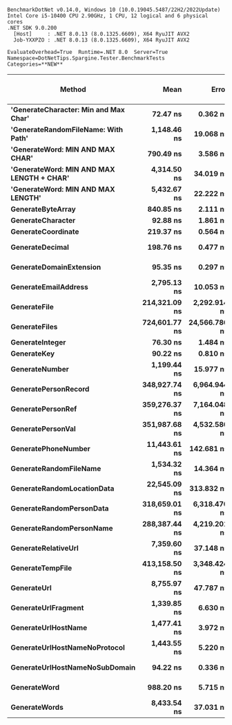 ```

BenchmarkDotNet v0.14.0, Windows 10 (10.0.19045.5487/22H2/2022Update)
Intel Core i5-10400 CPU 2.90GHz, 1 CPU, 12 logical and 6 physical cores
.NET SDK 9.0.200
  [Host]     : .NET 8.0.13 (8.0.1325.6609), X64 RyuJIT AVX2
  Job-YXXPZO : .NET 8.0.13 (8.0.1325.6609), X64 RyuJIT AVX2

EvaluateOverhead=True  Runtime=.NET 8.0  Server=True  
Namespace=DotNetTips.Spargine.Tester.BenchmarkTests  Categories=**NEW**  

```
| Method                                    | Mean          | Error         | StdDev        | StdErr       | Median        | Min           | Q1            | Q3            | Max           | Op/s         | CI99.9% Margin | Iterations | Kurtosis | MValue | Skewness | Rank | LogicalGroup | Baseline | Code Size | Completed Work Items | Lock Contentions | Exceptions | Gen0   | Allocated |
|------------------------------------------ |--------------:|--------------:|--------------:|-------------:|--------------:|--------------:|--------------:|--------------:|--------------:|-------------:|---------------:|-----------:|---------:|-------:|---------:|-----:|------------- |--------- |----------:|---------------------:|-----------------:|-----------:|-------:|----------:|
| **&#39;GenerateCharacter: Min and Max Char&#39;**     |      **72.47 ns** |      **0.362 ns** |      **0.321 ns** |     **0.086 ns** |      **72.44 ns** |      **72.01 ns** |      **72.24 ns** |      **72.66 ns** |      **73.09 ns** | **13,798,121.2** |       **6.957 ns** |      **14.00** |    **2.027** |  **2.000** |   **0.4651** |    **1** | *****            | **No**       |     **414 B** |                    **-** |                **-** |          **-** |      **-** |         **-** |
| **&#39;GenerateRandomFileName: With Path&#39;**       |   **1,148.46 ns** |     **19.068 ns** |     **17.836 ns** |     **4.605 ns** |   **1,146.64 ns** |   **1,126.12 ns** |   **1,133.74 ns** |   **1,159.34 ns** |   **1,179.85 ns** |    **870,728.2** |       **5.197 ns** |      **15.00** |    **1.733** |  **2.000** |   **0.3976** |    **9** | *****            | **No**       |   **3,065 B** |                    **-** |                **-** |          **-** | **0.0019** |     **296 B** |
| **&#39;GenerateWord: MIN AND MAX CHAR&#39;**          |     **790.49 ns** |      **3.586 ns** |      **3.354 ns** |     **0.866 ns** |     **790.64 ns** |     **785.30 ns** |     **788.78 ns** |     **792.54 ns** |     **795.69 ns** |  **1,265,046.0** |       **7.067 ns** |      **15.00** |    **1.808** |  **2.000** |  **-0.1977** |    **6** | *****            | **No**       |   **1,079 B** |                    **-** |                **-** |          **-** |      **-** |      **48 B** |
| **&#39;GenerateWord: MIN AND MAX LENGTH + CHAR&#39;** |   **4,314.50 ns** |     **34.019 ns** |     **31.822 ns** |     **8.216 ns** |   **4,302.53 ns** |   **4,276.21 ns** |   **4,297.70 ns** |   **4,328.77 ns** |   **4,373.07 ns** |    **231,776.4** |       **3.392 ns** |      **15.00** |    **2.088** |  **2.000** |   **0.7504** |   **14** | *****            | **No**       |   **1,610 B** |                    **-** |                **-** |          **-** |      **-** |     **269 B** |
| **&#39;GenerateWord: MIN AND MAX LENGTH&#39;**        |   **5,432.67 ns** |     **22.222 ns** |     **19.699 ns** |     **5.265 ns** |   **5,437.24 ns** |   **5,398.85 ns** |   **5,417.37 ns** |   **5,442.67 ns** |   **5,468.58 ns** |    **184,071.6** |       **4.368 ns** |      **14.00** |    **1.963** |  **2.000** |   **0.1501** |   **15** | *****            | **No**       |   **1,981 B** |                    **-** |                **-** |          **-** |      **-** |     **269 B** |
| **GenerateByteArray**                         |     **840.85 ns** |      **2.111 ns** |      **1.872 ns** |     **0.500 ns** |     **840.36 ns** |     **838.25 ns** |     **839.90 ns** |     **841.73 ns** |     **845.04 ns** |  **1,189,266.0** |       **6.750 ns** |      **14.00** |    **2.663** |  **2.000** |   **0.7421** |    **7** | *****            | **No**       |        **NA** |                    **-** |                **-** |          **-** | **0.0124** |    **1144 B** |
| **GenerateCharacter**                         |      **92.88 ns** |      **1.861 ns** |      **2.144 ns** |     **0.479 ns** |      **91.60 ns** |      **90.71 ns** |      **90.99 ns** |      **95.07 ns** |      **97.26 ns** | **10,766,070.4** |       **9.760 ns** |      **20.00** |    **1.531** |  **2.000** |   **0.4232** |    **3** | *****            | **No**       |     **417 B** |                    **-** |                **-** |          **-** |      **-** |         **-** |
| **GenerateCoordinate**                        |     **219.37 ns** |      **0.564 ns** |      **0.471 ns** |     **0.131 ns** |     **219.34 ns** |     **218.73 ns** |     **218.94 ns** |     **219.64 ns** |     **220.34 ns** |  **4,558,455.8** |       **6.435 ns** |      **13.00** |    **2.077** |  **2.000** |   **0.4608** |    **5** | *****            | **No**       |     **467 B** |                    **-** |                **-** |          **-** |      **-** |         **-** |
| **GenerateDecimal**                           |     **198.76 ns** |      **0.477 ns** |      **0.446 ns** |     **0.115 ns** |     **198.87 ns** |     **198.20 ns** |     **198.34 ns** |     **199.05 ns** |     **199.55 ns** |  **5,031,270.1** |       **7.442 ns** |      **15.00** |    **1.720** |  **2.000** |   **0.2918** |    **4** | *****            | **No**       |   **4,343 B** |                    **-** |                **-** |          **-** |      **-** |         **-** |
| **GenerateDomainExtension**                   |      **95.35 ns** |      **0.297 ns** |      **0.248 ns** |     **0.069 ns** |      **95.32 ns** |      **94.94 ns** |      **95.26 ns** |      **95.46 ns** |      **95.86 ns** | **10,487,221.1** |       **6.466 ns** |      **13.00** |    **2.367** |  **2.000** |   **0.3409** |    **3** | *****            | **No**       |   **2,346 B** |                    **-** |                **-** |          **-** |      **-** |         **-** |
| **GenerateEmailAddress**                      |   **2,795.13 ns** |     **10.053 ns** |      **8.912 ns** |     **2.382 ns** |   **2,793.96 ns** |   **2,779.10 ns** |   **2,789.66 ns** |   **2,802.05 ns** |   **2,810.78 ns** |    **357,765.8** |       **5.809 ns** |      **14.00** |    **1.939** |  **2.000** |   **0.0593** |   **13** | *****            | **No**       |   **4,206 B** |                    **-** |                **-** |          **-** |      **-** |     **347 B** |
| **GenerateFile**                              | **214,321.09 ns** |  **2,292.914 ns** |  **2,144.793 ns** |   **553.783 ns** | **214,705.62 ns** | **210,498.90 ns** | **212,825.28 ns** | **215,389.07 ns** | **217,952.98 ns** |      **4,665.9** |    **-269.392 ns** |      **15.00** |    **2.080** |  **2.000** |   **0.0211** |   **21** | *****            | **No**       |     **997 B** |                    **-** |                **-** |          **-** |      **-** |    **9672 B** |
| **GenerateFiles**                             | **724,601.77 ns** | **24,566.786 ns** | **71,272.707 ns** | **7,236.647 ns** | **704,914.26 ns** | **637,497.27 ns** | **666,177.64 ns** | **762,739.94 ns** | **910,814.94 ns** |      **1,380.1** |  **-3,569.823 ns** |      **97.00** |    **2.723** |  **2.595** |   **0.9471** |   **26** | *****            | **No**       |   **3,514 B** |                    **-** |                **-** |          **-** |      **-** |   **19841 B** |
| **GenerateInteger**                           |      **76.30 ns** |      **1.484 ns** |      **1.315 ns** |     **0.352 ns** |      **75.96 ns** |      **74.30 ns** |      **75.65 ns** |      **76.97 ns** |      **79.30 ns** | **13,105,450.4** |       **6.824 ns** |      **14.00** |    **2.716** |  **2.000** |   **0.5317** |    **2** | *****            | **No**       |     **403 B** |                    **-** |                **-** |          **-** |      **-** |         **-** |
| **GenerateKey**                               |      **90.22 ns** |      **0.810 ns** |      **0.758 ns** |     **0.196 ns** |      **90.00 ns** |      **88.85 ns** |      **89.68 ns** |      **90.86 ns** |      **91.33 ns** | **11,084,055.8** |       **7.402 ns** |      **15.00** |    **1.637** |  **2.000** |  **-0.0203** |    **3** | *****            | **No**       |     **123 B** |                    **-** |                **-** |          **-** | **0.0010** |      **88 B** |
| **GenerateNumber**                            |   **1,199.44 ns** |     **15.977 ns** |     **14.945 ns** |     **3.859 ns** |   **1,204.68 ns** |   **1,174.71 ns** |   **1,188.87 ns** |   **1,212.76 ns** |   **1,215.26 ns** |    **833,724.8** |       **5.571 ns** |      **15.00** |    **1.529** |  **2.000** |  **-0.4408** |    **9** | *****            | **No**       |   **1,690 B** |                    **-** |                **-** |          **-** |      **-** |      **48 B** |
| **GeneratePersonRecord**                      | **348,927.74 ns** |  **6,964.944 ns** |  **6,515.013 ns** | **1,682.169 ns** | **347,761.47 ns** | **339,164.60 ns** | **344,796.88 ns** | **353,225.63 ns** | **359,586.28 ns** |      **2,865.9** |    **-833.585 ns** |      **15.00** |    **1.771** |  **2.000** |   **0.2209** |   **24** | *****            | **No**       |        **NA** |                    **-** |                **-** |          **-** |      **-** |    **4896 B** |
| **GeneratePersonRef**                         | **359,276.37 ns** |  **7,164.048 ns** | **11,770.738 ns** | **1,989.618 ns** | **356,079.42 ns** | **342,000.32 ns** | **349,168.33 ns** | **370,109.74 ns** | **378,696.12 ns** |      **2,783.4** |    **-977.309 ns** |      **35.00** |    **1.532** |  **2.625** |   **0.3418** |   **24** | *****            | **No**       |        **NA** |                    **-** |                **-** |          **-** |      **-** |    **4501 B** |
| **GeneratePersonVal**                         | **351,987.68 ns** |  **4,532.580 ns** |  **4,018.014 ns** | **1,073.860 ns** | **351,608.81 ns** | **342,764.16 ns** | **350,028.72 ns** | **354,431.25 ns** | **359,258.69 ns** |      **2,841.0** |    **-529.930 ns** |      **14.00** |    **2.972** |  **2.000** |  **-0.3507** |   **24** | *****            | **No**       |        **NA** |                    **-** |                **-** |          **-** |      **-** |    **5122 B** |
| **GeneratePhoneNumber**                       |  **11,443.61 ns** |    **142.681 ns** |    **133.464 ns** |    **34.460 ns** |  **11,414.86 ns** |  **11,248.46 ns** |  **11,347.74 ns** |  **11,519.44 ns** |  **11,724.52 ns** |     **87,385.0** |      **-9.730 ns** |      **15.00** |    **2.312** |  **2.000** |   **0.6233** |   **19** | *****            | **No**       |   **5,832 B** |                    **-** |                **-** |          **-** | **0.0610** |    **5856 B** |
| **GenerateRandomFileName**                    |   **1,534.32 ns** |     **14.364 ns** |     **13.436 ns** |     **3.469 ns** |   **1,538.42 ns** |   **1,511.96 ns** |   **1,527.46 ns** |   **1,540.88 ns** |   **1,558.14 ns** |    **651,753.9** |       **5.765 ns** |      **15.00** |    **2.032** |  **2.000** |  **-0.0695** |   **12** | *****            | **No**       |   **3,218 B** |                    **-** |                **-** |          **-** | **0.0038** |     **368 B** |
| **GenerateRandomLocationData**                |  **22,545.09 ns** |    **313.832 ns** |    **278.204 ns** |    **74.353 ns** |  **22,558.93 ns** |  **22,121.56 ns** |  **22,313.32 ns** |  **22,783.04 ns** |  **22,945.74 ns** |     **44,355.6** |     **-30.177 ns** |      **14.00** |    **1.342** |  **2.000** |  **-0.1255** |   **20** | *****            | **No**       |   **6,045 B** |                    **-** |                **-** |          **-** |      **-** |     **404 B** |
| **GenerateRandomPersonData**                  | **318,659.01 ns** |  **6,318.470 ns** |  **6,205.582 ns** | **1,551.396 ns** | **318,127.27 ns** | **311,398.19 ns** | **313,389.06 ns** | **321,788.83 ns** | **332,536.18 ns** |      **3,138.2** |    **-767.698 ns** |      **16.00** |    **2.620** |  **2.000** |   **0.7283** |   **23** | *****            | **No**       |  **11,800 B** |                    **-** |                **-** |          **-** |      **-** |    **1147 B** |
| **GenerateRandomPersonName**                  | **288,387.44 ns** |  **4,219.201 ns** |  **3,740.212 ns** |   **999.614 ns** | **289,115.11 ns** | **282,092.60 ns** | **285,239.21 ns** | **290,698.22 ns** | **294,428.49 ns** |      **3,467.6** |    **-492.807 ns** |      **14.00** |    **1.722** |  **2.000** |  **-0.1820** |   **22** | *****            | **No**       |   **4,941 B** |                    **-** |                **-** |          **-** |      **-** |     **336 B** |
| **GenerateRelativeUrl**                       |   **7,359.60 ns** |     **37.148 ns** |     **32.931 ns** |     **8.801 ns** |   **7,351.40 ns** |   **7,317.98 ns** |   **7,340.93 ns** |   **7,370.80 ns** |   **7,434.88 ns** |    **135,877.0** |       **2.599 ns** |      **14.00** |    **2.729** |  **2.000** |   **0.8247** |   **16** | *****            | **No**       |   **1,257 B** |                    **-** |                **-** |          **-** | **0.0153** |    **1473 B** |
| **GenerateTempFile**                          | **413,158.50 ns** |  **3,348.424 ns** |  **2,796.086 ns** |   **775.495 ns** | **412,941.48 ns** | **409,006.67 ns** | **411,928.15 ns** | **414,362.67 ns** | **418,076.54 ns** |      **2,420.4** |    **-381.247 ns** |      **13.00** |    **1.907** |  **2.000** |   **0.3404** |   **25** | *****            | **No**       |     **943 B** |                    **-** |                **-** |          **-** |      **-** |    **4681 B** |
| **GenerateUrl**                               |   **8,755.97 ns** |     **47.787 ns** |     **42.362 ns** |    **11.322 ns** |   **8,755.68 ns** |   **8,692.44 ns** |   **8,731.59 ns** |   **8,775.84 ns** |   **8,823.22 ns** |    **114,207.7** |       **1.339 ns** |      **14.00** |    **1.789** |  **2.000** |   **0.0463** |   **18** | *****            | **No**       |   **5,579 B** |                    **-** |                **-** |          **-** | **0.0153** |    **1953 B** |
| **GenerateUrlFragment**                       |   **1,339.85 ns** |      **6.630 ns** |      **5.536 ns** |     **1.535 ns** |   **1,340.02 ns** |   **1,331.03 ns** |   **1,336.49 ns** |   **1,343.76 ns** |   **1,351.24 ns** |    **746,354.9** |       **5.732 ns** |      **13.00** |    **2.229** |  **2.000** |   **0.2235** |   **10** | *****            | **No**       |   **1,841 B** |                    **-** |                **-** |          **-** |      **-** |     **152 B** |
| **GenerateUrlHostName**                       |   **1,477.41 ns** |      **3.972 ns** |      **3.521 ns** |     **0.941 ns** |   **1,476.21 ns** |   **1,472.77 ns** |   **1,475.10 ns** |   **1,480.87 ns** |   **1,483.67 ns** |    **676,861.9** |       **6.529 ns** |      **14.00** |    **1.531** |  **2.000** |   **0.3620** |   **11** | *****            | **No**       |   **4,246 B** |                    **-** |                **-** |          **-** | **0.0019** |     **255 B** |
| **GenerateUrlHostNameNoProtocol**             |   **1,443.55 ns** |      **5.220 ns** |      **4.359 ns** |     **1.209 ns** |   **1,443.81 ns** |   **1,433.79 ns** |   **1,440.70 ns** |   **1,447.17 ns** |   **1,448.02 ns** |    **692,736.3** |       **5.895 ns** |      **13.00** |    **2.379** |  **2.000** |  **-0.7297** |   **11** | *****            | **No**       |   **4,018 B** |                    **-** |                **-** |          **-** |      **-** |     **170 B** |
| **GenerateUrlHostNameNoSubDomain**            |      **94.22 ns** |      **0.336 ns** |      **0.314 ns** |     **0.081 ns** |      **94.23 ns** |      **93.68 ns** |      **94.03 ns** |      **94.37 ns** |      **94.81 ns** | **10,613,659.9** |       **7.459 ns** |      **15.00** |    **2.243** |  **2.000** |  **-0.0002** |    **3** | *****            | **No**       |   **2,346 B** |                    **-** |                **-** |          **-** |      **-** |         **-** |
| **GenerateWord**                              |     **988.20 ns** |      **5.715 ns** |      **5.066 ns** |     **1.354 ns** |     **987.19 ns** |     **982.36 ns** |     **984.35 ns** |     **990.56 ns** |   **1,001.10 ns** |  **1,011,939.3** |       **6.323 ns** |      **14.00** |    **3.411** |  **2.000** |   **1.0363** |    **8** | *****            | **No**       |   **1,089 B** |                    **-** |                **-** |          **-** |      **-** |      **48 B** |
| **GenerateWords**                             |   **8,433.54 ns** |     **37.031 ns** |     **34.639 ns** |     **8.944 ns** |   **8,434.11 ns** |   **8,375.85 ns** |   **8,401.17 ns** |   **8,462.08 ns** |   **8,479.29 ns** |    **118,574.2** |       **3.028 ns** |      **15.00** |    **1.339** |  **2.000** |  **-0.1585** |   **17** | *****            | **No**       |   **3,964 B** |                    **-** |                **-** |          **-** |      **-** |     **876 B** |
